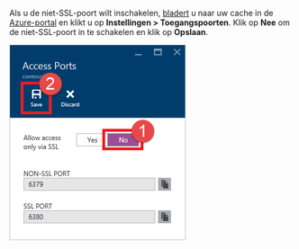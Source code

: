 Als u de niet-SSL-poort wilt inschakelen, [bladert](../articles/redis-cache/cache-configure.md#configure-redis-cache-settings) u naar uw cache in de [Azure-portal](https://portal.azure.com) en klikt u op **Instellingen > Toegangspoorten**. Klik op **Nee** om de niet-SSL-poort in te schakelen en klik op **Opslaan**.

![Instellingen van Redis-cache](media/redis-cache-non-ssl-port/redis-cache-non-ssl-port.png)




<!--HONumber=Jun16_HO2-->


